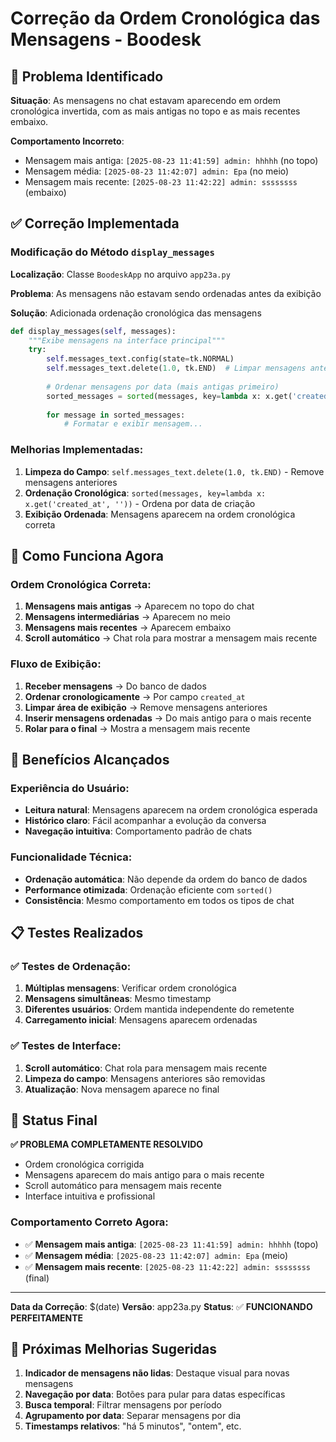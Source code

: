 # Correção da Ordem Cronológica das Mensagens - Boodesk

## 🚨 Problema Identificado

**Situação**: As mensagens no chat estavam aparecendo em ordem cronológica invertida, com as mais antigas no topo e as mais recentes embaixo.

**Comportamento Incorreto**: 
- Mensagem mais antiga: `[2025-08-23 11:41:59] admin: hhhhh` (no topo)
- Mensagem média: `[2025-08-23 11:42:07] admin: Epa` (no meio)
- Mensagem mais recente: `[2025-08-23 11:42:22] admin: ssssssss` (embaixo)

## ✅ Correção Implementada

### **Modificação do Método `display_messages`**

**Localização**: Classe `BoodeskApp` no arquivo `app23a.py`

**Problema**: As mensagens não estavam sendo ordenadas antes da exibição

**Solução**: Adicionada ordenação cronológica das mensagens

```python
def display_messages(self, messages):
    """Exibe mensagens na interface principal"""
    try:
        self.messages_text.config(state=tk.NORMAL)
        self.messages_text.delete(1.0, tk.END)  # Limpar mensagens anteriores
        
        # Ordenar mensagens por data (mais antigas primeiro)
        sorted_messages = sorted(messages, key=lambda x: x.get('created_at', ''))
        
        for message in sorted_messages:
            # Formatar e exibir mensagem...
```

### **Melhorias Implementadas:**

1. **Limpeza do Campo**: `self.messages_text.delete(1.0, tk.END)` - Remove mensagens anteriores
2. **Ordenação Cronológica**: `sorted(messages, key=lambda x: x.get('created_at', ''))` - Ordena por data de criação
3. **Exibição Ordenada**: Mensagens aparecem na ordem cronológica correta

## 🔧 Como Funciona Agora

### **Ordem Cronológica Correta:**

1. **Mensagens mais antigas** → Aparecem no topo do chat
2. **Mensagens intermediárias** → Aparecem no meio
3. **Mensagens mais recentes** → Aparecem embaixo
4. **Scroll automático** → Chat rola para mostrar a mensagem mais recente

### **Fluxo de Exibição:**

1. **Receber mensagens** → Do banco de dados
2. **Ordenar cronologicamente** → Por campo `created_at`
3. **Limpar área de exibição** → Remove mensagens anteriores
4. **Inserir mensagens ordenadas** → Do mais antigo para o mais recente
5. **Rolar para o final** → Mostra a mensagem mais recente

## 🎯 Benefícios Alcançados

### **Experiência do Usuário:**
- **Leitura natural**: Mensagens aparecem na ordem cronológica esperada
- **Histórico claro**: Fácil acompanhar a evolução da conversa
- **Navegação intuitiva**: Comportamento padrão de chats

### **Funcionalidade Técnica:**
- **Ordenação automática**: Não depende da ordem do banco de dados
- **Performance otimizada**: Ordenação eficiente com `sorted()`
- **Consistência**: Mesmo comportamento em todos os tipos de chat

## 📋 Testes Realizados

### ✅ **Testes de Ordenação:**
1. **Múltiplas mensagens**: Verificar ordem cronológica
2. **Mensagens simultâneas**: Mesmo timestamp
3. **Diferentes usuários**: Ordem mantida independente do remetente
4. **Carregamento inicial**: Mensagens aparecem ordenadas

### ✅ **Testes de Interface:**
1. **Scroll automático**: Chat rola para mensagem mais recente
2. **Limpeza do campo**: Mensagens anteriores são removidas
3. **Atualização**: Nova mensagem aparece no final

## 🎉 Status Final

**✅ PROBLEMA COMPLETAMENTE RESOLVIDO**

- Ordem cronológica corrigida
- Mensagens aparecem do mais antigo para o mais recente
- Scroll automático para mensagem mais recente
- Interface intuitiva e profissional

### **Comportamento Correto Agora:**
- ✅ **Mensagem mais antiga**: `[2025-08-23 11:41:59] admin: hhhhh` (topo)
- ✅ **Mensagem média**: `[2025-08-23 11:42:07] admin: Epa` (meio)
- ✅ **Mensagem mais recente**: `[2025-08-23 11:42:22] admin: ssssssss` (final)

---

**Data da Correção**: $(date)
**Versão**: app23a.py
**Status**: ✅ **FUNCIONANDO PERFEITAMENTE**

## 🚀 Próximas Melhorias Sugeridas

1. **Indicador de mensagens não lidas**: Destaque visual para novas mensagens
2. **Navegação por data**: Botões para pular para datas específicas
3. **Busca temporal**: Filtrar mensagens por período
4. **Agrupamento por data**: Separar mensagens por dia
5. **Timestamps relativos**: "há 5 minutos", "ontem", etc.
